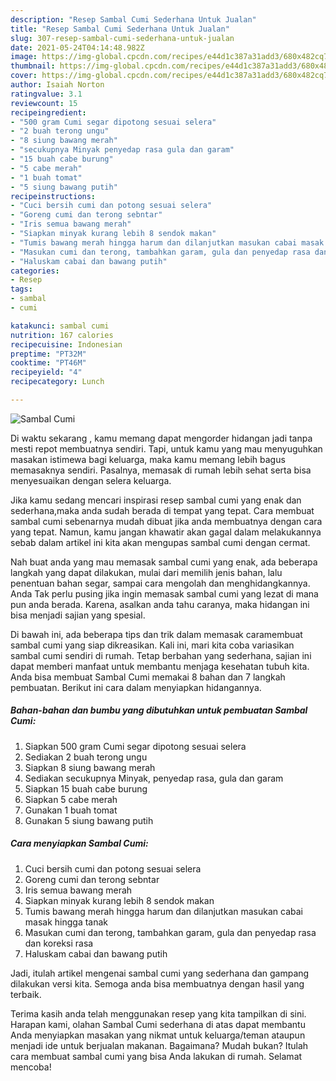 ```yaml
---
description: "Resep Sambal Cumi Sederhana Untuk Jualan"
title: "Resep Sambal Cumi Sederhana Untuk Jualan"
slug: 307-resep-sambal-cumi-sederhana-untuk-jualan
date: 2021-05-24T04:14:48.982Z
image: https://img-global.cpcdn.com/recipes/e44d1c387a31add3/680x482cq70/sambal-cumi-foto-resep-utama.jpg
thumbnail: https://img-global.cpcdn.com/recipes/e44d1c387a31add3/680x482cq70/sambal-cumi-foto-resep-utama.jpg
cover: https://img-global.cpcdn.com/recipes/e44d1c387a31add3/680x482cq70/sambal-cumi-foto-resep-utama.jpg
author: Isaiah Norton
ratingvalue: 3.1
reviewcount: 15
recipeingredient:
- "500 gram Cumi segar dipotong sesuai selera"
- "2 buah terong ungu"
- "8 siung bawang merah"
- "secukupnya Minyak penyedap rasa gula dan garam"
- "15 buah cabe burung"
- "5 cabe merah"
- "1 buah tomat"
- "5 siung bawang putih"
recipeinstructions:
- "Cuci bersih cumi dan potong sesuai selera"
- "Goreng cumi dan terong sebntar"
- "Iris semua bawang merah"
- "Siapkan minyak kurang lebih 8 sendok makan"
- "Tumis bawang merah hingga harum dan dilanjutkan masukan cabai masak hingga tanak"
- "Masukan cumi dan terong, tambahkan garam, gula dan penyedap rasa dan koreksi rasa"
- "Haluskam cabai dan bawang putih"
categories:
- Resep
tags:
- sambal
- cumi

katakunci: sambal cumi 
nutrition: 167 calories
recipecuisine: Indonesian
preptime: "PT32M"
cooktime: "PT46M"
recipeyield: "4"
recipecategory: Lunch

---
```



![Sambal Cumi](https://img-global.cpcdn.com/recipes/e44d1c387a31add3/680x482cq70/sambal-cumi-foto-resep-utama.jpg)

Di waktu  sekarang , kamu memang dapat mengorder hidangan jadi tanpa mesti repot membuatnya sendiri. Tapi, untuk kamu yang mau menyuguhkan masakan istimewa bagi keluarga, maka kamu memang lebih bagus memasaknya sendiri. Pasalnya, memasak di rumah lebih sehat serta bisa menyesuaikan dengan selera keluarga.

Jika kamu sedang mencari inspirasi resep sambal cumi yang enak dan sederhana,maka anda sudah berada di tempat yang tepat. Cara membuat sambal cumi  sebenarnya mudah dibuat jika anda membuatnya dengan cara yang tepat. Namun, kamu jangan khawatir akan gagal dalam melakukannya 
sebab dalam artikel ini kita akan mengupas sambal cumi dengan cermat.  



Nah buat anda yang mau memasak sambal cumi yang enak, ada beberapa langkah yang dapat dilakukan, mulai dari memilih jenis bahan, lalu penentuan bahan segar, sampai cara mengolah dan menghidangkannya. Anda Tak perlu pusing jika ingin memasak sambal cumi yang lezat di mana pun anda berada. Karena, asalkan anda  tahu caranya, maka hidangan ini bisa menjadi sajian yang spesial.

Di bawah ini, ada beberapa tips dan trik dalam memasak caramembuat sambal cumi yang siap dikreasikan. Kali ini, mari kita coba variasikan sambal cumi sendiri di rumah. Tetap berbahan yang sederhana, sajian ini dapat memberi manfaat untuk membantu menjaga kesehatan tubuh kita. Anda bisa membuat Sambal Cumi memakai 8 bahan dan 7 langkah pembuatan. Berikut ini cara dalam menyiapkan hidangannya.

<!--inarticleads1-->

##### Bahan-bahan dan bumbu yang dibutuhkan untuk pembuatan Sambal Cumi:

1. Siapkan 500 gram Cumi segar dipotong sesuai selera
1. Sediakan 2 buah terong ungu
1. Siapkan 8 siung bawang merah
1. Sediakan secukupnya Minyak, penyedap rasa, gula dan garam
1. Siapkan 15 buah cabe burung
1. Siapkan 5 cabe merah
1. Gunakan 1 buah tomat
1. Gunakan 5 siung bawang putih




<!--inarticleads2-->

##### Cara menyiapkan Sambal Cumi:

1. Cuci bersih cumi dan potong sesuai selera
1. Goreng cumi dan terong sebntar
1. Iris semua bawang merah
1. Siapkan minyak kurang lebih 8 sendok makan
1. Tumis bawang merah hingga harum dan dilanjutkan masukan cabai masak hingga tanak
1. Masukan cumi dan terong, tambahkan garam, gula dan penyedap rasa dan koreksi rasa
1. Haluskam cabai dan bawang putih




Jadi, itulah artikel mengenai  sambal cumi  yang sederhana dan gampang dilakukan versi kita. Semoga anda bisa membuatnya dengan hasil yang terbaik. 

Terima kasih anda telah menggunakan resep yang kita tampilkan di sini. Harapan kami, olahan  Sambal Cumi sederhana di atas dapat membantu Anda menyiapkan masakan yang nikmat untuk keluarga/teman ataupun menjadi ide untuk berjualan makanan. Bagaimana? Mudah bukan? Itulah cara membuat sambal cumi yang bisa Anda lakukan di rumah. Selamat mencoba!

